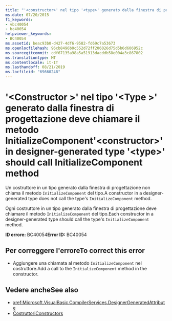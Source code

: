 ```yaml
---
title: "'<constructor>' nel tipo '<type>' generato dalla finestra di progettazione deve chiamare il metodo InitializeComponent"
ms.date: 07/20/2015
f1_keywords:
- vbc40054
- bc40054
helpviewer_keywords:
- BC40054
ms.assetid: beac93b0-d427-4df6-9582-fd69c7a53673
ms.openlocfilehash: 96cb8496b0c552d72ff206026d75d5b6d606952c
ms.sourcegitcommit: cdf67135a98a5a51913dacddb58e004a3c867802
ms.translationtype: MT
ms.contentlocale: it-IT
ms.lasthandoff: 08/21/2019
ms.locfileid: "69660248"
---
```

# <a name="constructor-in-designer-generated-type-type-should-call-initializecomponent-method"></a><span data-ttu-id="d16c7-102">'\<Constructor >' nel tipo '\<Type >' generato dalla finestra di progettazione deve chiamare il metodo InitializeComponent</span><span class="sxs-lookup"><span data-stu-id="d16c7-102">'\<constructor>' in designer-generated type '\<type>' should call InitializeComponent method</span></span>
<span data-ttu-id="d16c7-103">Un costruttore in un tipo generato dalla finestra di progettazione non chiama il metodo `InitializeComponent` del tipo.</span><span class="sxs-lookup"><span data-stu-id="d16c7-103">A constructor in a designer-generated type does not call the type's `InitializeComponent` method.</span></span>  
  
 <span data-ttu-id="d16c7-104">Ogni costruttore in un tipo generato dalla finestra di progettazione deve chiamare il metodo `InitializeComponent` del tipo.</span><span class="sxs-lookup"><span data-stu-id="d16c7-104">Each constructor in a designer-generated type should call the type's `InitializeComponent` method.</span></span>  
  
 <span data-ttu-id="d16c7-105">**ID errore:** BC40054</span><span class="sxs-lookup"><span data-stu-id="d16c7-105">**Error ID:** BC40054</span></span>  
  
## <a name="to-correct-this-error"></a><span data-ttu-id="d16c7-106">Per correggere l'errore</span><span class="sxs-lookup"><span data-stu-id="d16c7-106">To correct this error</span></span>  
  
- <span data-ttu-id="d16c7-107">Aggiungere una chiamata al metodo `InitializeComponent` nel costruttore.</span><span class="sxs-lookup"><span data-stu-id="d16c7-107">Add a call to the `InitializeComponent` method in the constructor.</span></span>  
  
## <a name="see-also"></a><span data-ttu-id="d16c7-108">Vedere anche</span><span class="sxs-lookup"><span data-stu-id="d16c7-108">See also</span></span>

- <xref:Microsoft.VisualBasic.CompilerServices.DesignerGeneratedAttribute>
- [<span data-ttu-id="d16c7-109">Costruttori</span><span class="sxs-lookup"><span data-stu-id="d16c7-109">Constructors</span></span>](../programming-guide/concepts/object-oriented-programming.md#constructors)
